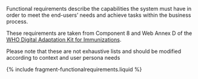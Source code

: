 Functional requirements describe the capabilities the system must have in order to meet the end-users’ needs and achieve tasks within the business process.

These requirements are taken from Component 8 and Web Annex D of the [WHO Digital Adaptation Kit for Immunizations](https://iris.who.int/handle/10665/380303).

Please note that these are not exhaustive lists and should be modified according to context and user persona needs

{% include fragment-functionalrequirements.liquid %}
